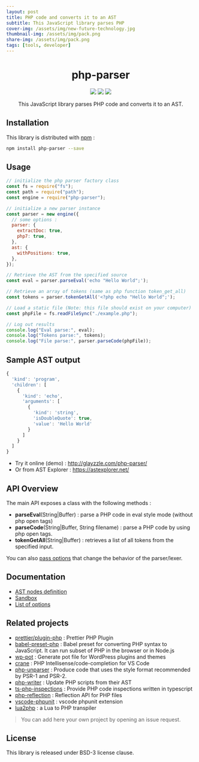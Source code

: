 ```yaml
---
layout: post
title: PHP code and converts it to an AST
subtitle: This JavaScript library parses PHP
cover-img: /assets/img/new-future-technology.jpg
thumbnail-img: /assets/img/pack.png
share-img: /assets/img/pack.png
tags: [tools, developer]
---
```


<h1 align="center">php-parser</h1>
<p align="center">
<a title="npm version" href="https://www.npmjs.com/package/php-parser"><img src="https://badge.fury.io/js/php-parser.svg"></a>
<a title="npm downloads" href="https://www.npmjs.com/package/php-parser"><img src="https://img.shields.io/npm/dm/php-parser.svg?style=flat"></a>
<a title="Gitter" href="https://gitter.im/glayzzle/Lobby"><img src="https://img.shields.io/badge/GITTER-join%20chat-green.svg"></a>
</p>
<p align="center">This JavaScript library parses PHP code and converts it to an AST.</p>

## Installation

This library is distributed with [npm](https://www.npmjs.com/package/php-parser) :

```sh
npm install php-parser --save
```

## Usage

```js
// initialize the php parser factory class
const fs = require("fs");
const path = require("path");
const engine = require("php-parser");

// initialize a new parser instance
const parser = new engine({
  // some options :
  parser: {
    extractDoc: true,
    php7: true,
  },
  ast: {
    withPositions: true,
  },
});

// Retrieve the AST from the specified source
const eval = parser.parseEval('echo "Hello World";');

// Retrieve an array of tokens (same as php function token_get_all)
const tokens = parser.tokenGetAll('<?php echo "Hello World";');

// Load a static file (Note: this file should exist on your computer)
const phpFile = fs.readFileSync("./example.php");

// Log out results
console.log("Eval parse:", eval);
console.log("Tokens parse:", tokens);
console.log("File parse:", parser.parseCode(phpFile));
```

## Sample AST output

```js
{
  'kind': 'program',
  'children': [
    {
      'kind': 'echo',
      'arguments': [
        {
          'kind': 'string',
          'isDoubleQuote': true,
          'value': 'Hello World'
        }
      ]
    }
  ]
}
```

- Try it online (demo) : http://glayzzle.com/php-parser/
- Or from AST Explorer : https://astexplorer.net/

## API Overview

The main API exposes a class with the following methods :

- **parseEval**(String|Buffer) : parse a PHP code in eval style mode (without php open tags)
- **parseCode**(String|Buffer, String filename) : parse a PHP code by using php open tags.
- **tokenGetAll**(String|Buffer) : retrieves a list of all tokens from the specified input.

You can also [pass options](https://github.com/glayzzle/php-parser/wiki/Options) that change the behavior of the parser/lexer.

## Documentation

- [AST nodes definition](https://php-parser.glayzzle.com/api/ast.js)
- [Sandbox](https://php-parser.glayzzle.com/demo)
- [List of options](https://php-parser.glayzzle.com/guides/options)

## Related projects

- [prettier/plugin-php](https://github.com/prettier/plugin-php) : Prettier PHP Plugin
- [babel-preset-php](https://gitlab.com/kornelski/babel-preset-php) : Babel preset for converting PHP syntax to JavaScript. It can run subset of PHP in the browser or in Node.js
- [wp-pot](https://github.com/rasmusbe/wp-pot) : Generate pot file for WordPress plugins and themes
- [crane](https://github.com/HvyIndustries/crane) : PHP Intellisense/code-completion for VS Code
- [php-unparser](https://github.com/chris-l/php-unparser) : Produce code that uses the style format recommended by PSR-1 and PSR-2.
- [php-writer](https://github.com/glayzzle/php-writer) : Update PHP scripts from their AST
- [ts-php-inspections](https://github.com/DaGhostman/ts-php-inspections) : Provide PHP code inspections written in typescript
- [php-reflection](https://github.com/glayzzle/php-reflection) : Reflection API for PHP files
- [vscode-phpunit](https://github.com/recca0120/vscode-phpunit) : vscode phpunit extension
- [lua2php](https://www.npmjs.com/package/lua2php) : a Lua to PHP transpiler

> You can add here your own project by opening an issue request.

## License

This library is released under BSD-3 license clause.